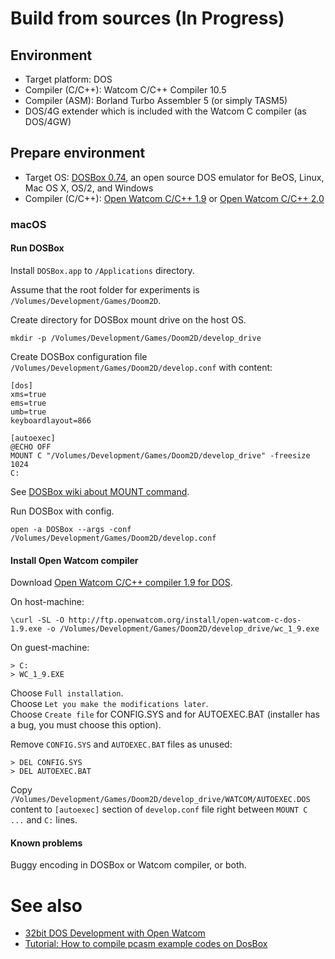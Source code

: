 # Build from sources (In Progress)

## Environment

* Target platform: DOS
* Compiler (C/C++): Watcom C/C++ Compiler 10.5
* Compiler (ASM): Borland Turbo Assembler 5 (or simply TASM5)
* DOS/4G extender which is included with the Watcom C compiler (as DOS/4GW)


## Prepare environment

* Target OS: [DOSBox 0.74](http://www.dosbox.com/download.php?main=1), an open source DOS emulator for BeOS, Linux, Mac OS X, OS/2, and Windows
* Compiler (C/C++): [Open Watcom C/C++ 1.9](http://www.openwatcom.org/download.php) or [Open Watcom C/C++ 2.0](https://sourceforge.net/projects/openwatcom/files/current-build/)

### macOS

#### Run DOSBox

Install `DOSBox.app` to `/Applications` directory.

Assume that the root folder for experiments is `/Volumes/Development/Games/Doom2D`.

Create directory for DOSBox mount drive on the host OS.
```
mkdir -p /Volumes/Development/Games/Doom2D/develop_drive
```

Create DOSBox configuration file `/Volumes/Development/Games/Doom2D/develop.conf` with content:
```
[dos]
xms=true
ems=true
umb=true
keyboardlayout=866

[autoexec]
@ECHO OFF
MOUNT C "/Volumes/Development/Games/Doom2D/develop_drive" -freesize 1024
C:
```
See [DOSBox wiki about MOUNT command](https://www.dosbox.com/wiki/MOUNT).

Run DOSBox with config.
```
open -a DOSBox --args -conf /Volumes/Development/Games/Doom2D/develop.conf
```

#### Install Open Watcom compiler

Download [Open Watcom C/C++ compiler 1.9 for DOS](http://ftp.openwatcom.org/install/open-watcom-c-dos-1.9.exe).

On host-machine:
```
\curl -SL -O http://ftp.openwatcom.org/install/open-watcom-c-dos-1.9.exe -o /Volumes/Development/Games/Doom2D/develop_drive/wc_1_9.exe
```

On guest-machine:
```
> C:
> WC_1_9.EXE
```

Choose `Full installation`.<br/>
Choose `Let you make the modifications later`.<br/>
Choose `Create file` for CONFIG.SYS and for AUTOEXEC.BAT (installer has a bug, you must choose this option).

Remove `CONFIG.SYS` and `AUTOEXEC.BAT` files as unused:
```
> DEL CONFIG.SYS
> DEL AUTOEXEC.BAT
```

Copy `/Volumes/Development/Games/Doom2D/develop_drive/WATCOM/AUTOEXEC.DOS` content to `[autoexec]` section of `develop.conf` file right between `MOUNT C ...` and `C:` lines.

#### Known problems

Buggy encoding in DOSBox or Watcom compiler, or both.


# See also

* [32bit DOS Development with Open Watcom](http://tuttlem.github.io/2015/10/04/32bit-dos-development-with-open-watcom.html)
* [Tutorial: How to compile pcasm example codes on DosBox](https://forum.nasm.us/index.php?topic=1319.0)
